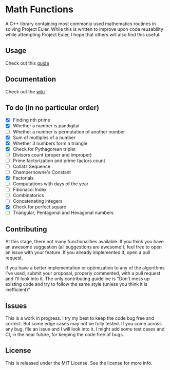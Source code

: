 # Math Functions
A C++ library containing most commonly used mathematics routines in solving Project Euler.
While this is written to improve upon code reusability while attempting Project Euler, I hope that others will also find this useful.

## Usage
Check out this [guide](https://github.com/AparaV/math-functions/wiki/1.-Installation-and-Usage)

## Documentation
Check out the [wiki](https://github.com/AparaV/math-functions/wiki)

## To do (in no particular order)
- [x] Finding nth prime
- [x] Whether a number is pandigital
- [ ] Whether a number is permutation of another number
- [x] Sum of multiples of a number
- [x] Whether 3 numbers form a triangle
- [x] Check for Pythagorean triplet
- [ ] Divisors count (proper and improper)
- [ ] Prime factorization and prime factors count
- [ ] Collatz Sequence
- [ ] Champernowne's Constant
- [x] Factorials
- [ ] Computations with days of the year
- [ ] Fibonacci Index
- [ ] Combinatorics
- [ ] Concatenating integers
- [x] Check for perfect square
- [ ] Triangular, Pentagonal and Hexagonal numbers

## Contributing
At this stage, there not many functionalities available. If you think you have an awesome suggestion (all suggestions are awesome!), feel free to open an issue with your feature. If you already implemented it, open a pull request.

If you have a better implementation or optimization to any of the algorithms I've used, submit your proposal, properly commented, with a pull request and I'll look into it.
The only contributing guideline is "Don't mess up existing code and try to follow the same style (unless you think it is inefficient)"

## Issues
This is a work in progress. I try my best to keep the code bug free and correct. But some edge cases may not be fully tested. If you come across any bug, file an issue and I will look into it. I might add some test cases and CI, in the near future, for keeping the code free of bugs.

## License
This is released under the MIT License. See the license for more info.
